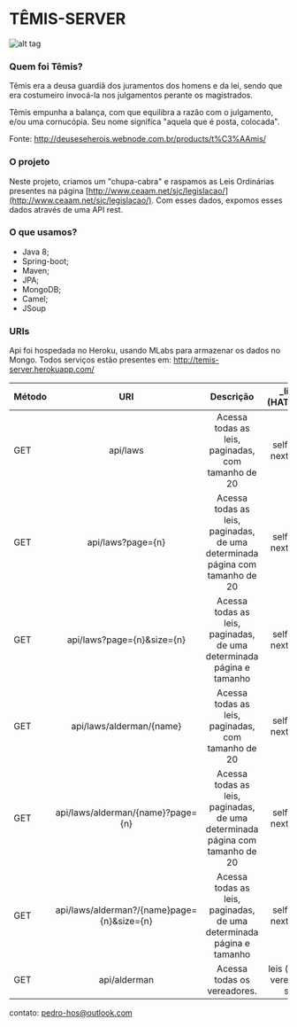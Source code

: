 # TÊMIS-SERVER

![alt tag](http://files.deuseseherois.webnode.com.br/system_preview_detail_200000053-8ee8990dc5/T%C3%AAmis.jpg)

### Quem foi Têmis?

Têmis era a deusa guardiã dos juramentos dos homens e da lei, sendo que era costumeiro invocá-la nos julgamentos perante os magistrados.

Têmis empunha a balança, com que equilibra a razão com o julgamento, e/ou uma cornucópia. Seu nome significa "aquela que é posta, colocada".

Fonte: http://deuseseherois.webnode.com.br/products/t%C3%AAmis/

### O projeto

Neste projeto, criamos um "chupa-cabra" e raspamos as Leis Ordinárias presentes na página [http://www.ceaam.net/sjc/legislacao/](http://www.ceaam.net/sjc/legislacao/). Com esses dados, expomos esses dados através de uma API rest.

### O que usamos?

* Java 8;
* Spring-boot;
* Maven;
* JPA;
* MongoDB;
* Camel;
* JSoup

### URIs

Api foi hospedada no Heroku, usando MLabs para armazenar os dados no Mongo. Todos serviços estão presentes em: http://temis-server.herokuapp.com/

Método 	  | URI 		  | Descrição 		| _links (HATEOAS)
:---------|:------------: | :-------------: | :------------:
GET | api/laws| Acessa todas as leis, paginadas, com tamanho de 20 | self, first, next e last |
GET | api/laws?page={n}| Acessa todas as leis, paginadas, de uma determinada página com tamanho de 20 | self, first, next e last |
GET | api/laws?page={n}&size={n}| Acessa todas as leis, paginadas, de uma determinada página e tamanho | self, first, next e last |
GET | api/laws/alderman/{name}| Acessa todas as leis, paginadas, com tamanho de 20 | self, first, next e last |
GET | api/laws/alderman/{name}?page={n}| Acessa todas as leis, paginadas, de uma determinada página com tamanho de 20 | self, first, next e last |
GET | api/laws/alderman?/{name}page={n}&size={n}| Acessa todas as leis, paginadas, de uma determinada página e tamanho | self, first, next e last |
GET | api/alderman| Acessa todas os vereadores. | leis (leis do vereador), self |

contato: pedro-hos@outlook.com